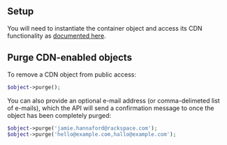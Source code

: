 ## Setup

You will need to instantiate the container object and access its CDN functionality as
[documented here](https://github.com/rackspace/php-opencloud/blob/master/docs/userguide/ObjectStore/CDN/Container.md).

## Purge CDN-enabled objects

To remove a CDN object from public access:

```php
$object->purge();
```

You can also provide an optional e-mail address (or comma-delimeted list of e-mails), which the API will send a
confirmation message to once the object has been completely purged:

```php
$object->purge('jamie.hannaford@rackspace.com');
$object->purge('hello@example.com,hallo@example.com');
```
